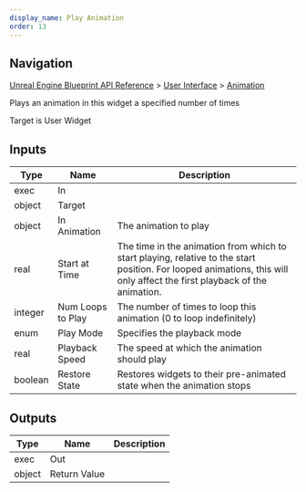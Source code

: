 ```yaml
---
display_name: Play Animation
order: 13
---
```

## Navigation

[Unreal Engine Blueprint API Reference](https://dev.epicgames.com/documentation/en-us/unreal-engine/BlueprintAPI) > [User Interface](https://dev.epicgames.com/documentation/en-us/unreal-engine/BlueprintAPI/UserInterface) > [Animation](https://dev.epicgames.com/documentation/en-us/unreal-engine/BlueprintAPI/UserInterface/Animation)

Plays an animation in this widget a specified number of times

Target is User Widget

## Inputs

| Type | Name | Description |
| --- | --- | --- |
| exec | In |  |
| object | Target |  |
| object | In Animation | The animation to play |
| real | Start at Time | The time in the animation from which to start playing, relative to the start position. For looped animations, this will only affect the first playback of the animation. |
| integer | Num Loops to Play | The number of times to loop this animation (0 to loop indefinitely) |
| enum | Play Mode | Specifies the playback mode |
| real | Playback Speed | The speed at which the animation should play |
| boolean | Restore State | Restores widgets to their pre-animated state when the animation stops |

## Outputs

| Type | Name | Description |
| --- | --- | --- |
| exec | Out |  |
| object | Return Value |  |
